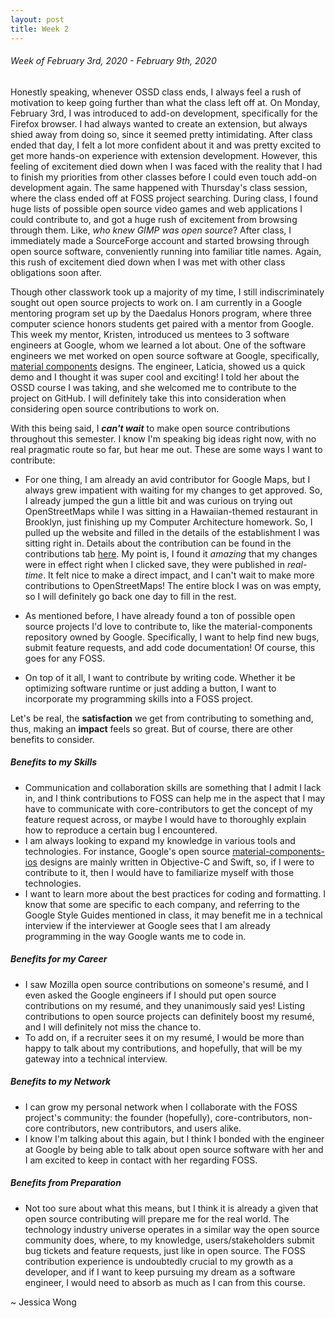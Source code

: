 ```yaml
---
layout: post
title: Week 2
---
```



###### Week of February 3rd, 2020 - February 9th, 2020 
Honestly speaking, whenever OSSD class ends, I always feel a rush of motivation to keep going further than what the class left off at. On Monday, February 3rd, I was introduced to add-on development, specifically for the Firefox browser. I had always wanted to create an extension, but always shied away from doing so, since it seemed pretty intimidating. After class ended that day, I felt a lot more confident about it and was pretty excited to get more hands-on experience with extension development. However, this feeling of excitement died down when I was faced with the reality that I had to finish my priorities from other classes before I could even touch add-on development again. The same happened with Thursday's class session, where the class ended off at FOSS project searching. During class, I found huge lists of possible open source video games and web applications I could contribute to, and got a huge rush of excitement from browsing through them. Like, *who knew GIMP was open source*? After class, I immediately made a SourceForge account and started browsing through open source software, conveniently running into familiar title names. Again, this rush of excitement died down when I was met with other class obligations soon after. 

Though other classwork took up a majority of my time, I still indiscriminately sought out open source projects to work on. I am currently in a Google mentoring program set up by the Daedalus Honors program, where three computer science honors students get paired with a mentor from Google. This week my mentor, Kristen, introduced us mentees to 3 software engineers at Google, whom we learned a lot about. One of the software engineers we met worked on open source software at Google, specifically, [material components](https://github.com/material-components) designs. The engineer, Laticia, showed us a quick demo and I thought it was super cool and exciting! I told her about the OSSD course I was taking, and she welcomed me to contribute to the project on GitHub. I will definitely take this into consideration when considering open source contributions to work on.

With this being said, I _**can't wait**_ to make open source contributions throughout this semester. I know I'm speaking big ideas right now, with no real pragmatic route so far, but hear me out. These are some ways I want to contribute:

- For one thing, I am already an avid contributor for Google Maps, but I always grew impatient with waiting for my changes to get approved. So, I already jumped the gun a little bit and was curious on trying out OpenStreetMaps while I was sitting in a Hawaiian-themed restaurant in Brooklyn, just finishing up my Computer Architecture homework. So, I pulled up the website and filled in the details of the establishment I was sitting right in. Details about the contribution can be found in the contributions tab [here](https://hunter-college-ossd-spr-2020.github.io/wongjessica-weekly/contributions/). My point is, I found it _amazing_ that my changes were in effect right when I clicked save, they were published in _real-time_. It felt nice to make a direct impact, and I can't wait to make more contributions to OpenStreetMaps! The entire block I was on was empty, so I will definitely go back one day to fill in the rest.

- As mentioned before, I have already found a ton of possible open source projects I'd love to contribute to, like the material-components repository owned by Google. Specifically, I want to help find new bugs, submit feature requests, and add code documentation! Of course, this goes for any FOSS.

- On top of it all, I want to contribute by writing code. Whether it be optimizing software runtime or just adding a button, I want to incorporate my programming skills into a FOSS project.

Let's be real, the **satisfaction** we get from contributing to something and, thus, making an **impact** feels so great. But of course, there are other benefits to consider.
##### Benefits to my Skills
- Communication and collaboration skills are something that I admit I lack in, and I think contributions to FOSS can help me in the aspect that I may have to communicate with core-contributors to get the concept of my feature request across, or maybe I would have to thoroughly explain how to reproduce a certain bug I encountered. 
- I am always looking to expand my knowledge in various tools and technologies. For instance, Google's open source [material-components-ios](https://github.com/material-components/material-components-ios) designs are mainly written in Objective-C and Swift, so, if I were to contribute to it, then I would have to familiarize myself with those technologies.
- I want to learn more about the best practices for coding and formatting. I know that some are specific to each company, and referring to the Google Style Guides mentioned in class, it may benefit me in a technical interview if the interviewer at Google sees that I am already programming in the way Google wants me to code in.
##### Benefits for my Career
- I saw Mozilla open source contributions on someone's resumé, and I even asked the Google engineers if I should put open source contributions on my resumé, and they unanimously said yes! Listing contributions to open source projects can definitely boost my resumé, and I will definitely not miss the chance to. 
- To add on, if a recruiter sees it on my resumé, I would be more than happy to talk about my contributions, and hopefully, that will be my gateway into a technical interview.
##### Benefits to my Network
- I can grow my personal network when I collaborate with the FOSS project's community: the founder (hopefully), core-contributors, non-core contributors, new contributors, and users alike.
- I know I'm talking about this again, but I think I bonded with the engineer at Google by being able to talk about open source software with her and I am excited to keep in contact with her regarding FOSS.
##### Benefits from Preparation
- Not too sure about what this means, but I think it is already a given that open source contributing will prepare me for the real world. The technology industry universe operates in a similar way the open source community does, where, to my knowledge, users/stakeholders submit bug tickets and feature requests, just like in open source. The FOSS contribution experience is undoubtedly crucial to my growth as a developer, and if I want to keep pursuing my dream as a software engineer, I would need to absorb as much as I can from this course.

~ Jessica Wong

